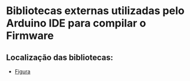 # Bibliotecas externas utilizadas pelo Arduino IDE para compilar o Firmware
## Localização das bibliotecas:
- [Figura](https://github.com/jpcoelhoATipbDOTpt/MAN4HEALTH/blob/main/Firmware/Arduino/Figures/hardware_arduino.png)
